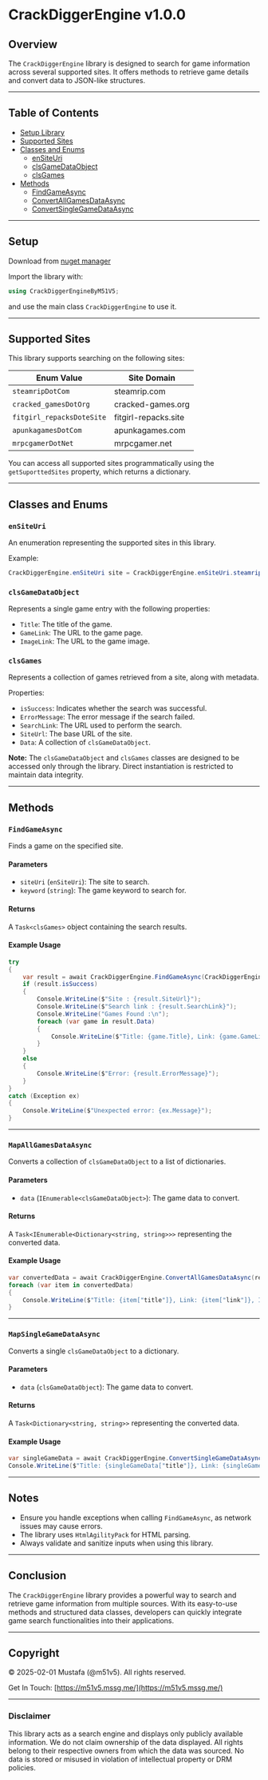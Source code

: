 # CrackDiggerEngine v1.0.0

## Overview
The `CrackDiggerEngine` library is designed to search for game information across several supported sites. It offers methods to retrieve game details and convert data to JSON-like structures.

---

## Table of Contents
- [Setup Library](#setup)
- [Supported Sites](#supported-sites)
- [Classes and Enums](#classes-and-enums)
  - [enSiteUri](#ensiteuri)
  - [clsGameDataObject](#clsgamedataobject)
  - [clsGames](#clsgames)
- [Methods](#methods)
  - [FindGameAsync](#findgameasync)
  - [ConvertAllGamesDataAsync](#convertallgamesdataasync)
  - [ConvertSingleGameDataAsync](#convertsinglegamedataasync)

---

## Setup

Download from [nuget manager](https://www.nuget.org/packages/CrackDiggerEngineByM51V5/)

Import the library with:
```csharp
using CrackDiggerEngineByM51V5;
```
and use the main class `CrackDiggerEngine` to use it.

---

## Supported Sites
This library supports searching on the following sites:

| Enum Value | Site Domain |
|------------|-------------|
| `steamripDotCom` | steamrip.com |
| `cracked_gamesDotOrg` | cracked-games.org |
| `fitgirl_repacksDoteSite` | fitgirl-repacks.site |
| `apunkagamesDotCom` | apunkagames.com |
| `mrpcgamerDotNet` | mrpcgamer.net |

You can access all supported sites programmatically using the `getSuporttedSites` property, which returns a dictionary.

---

## Classes and Enums

### `enSiteUri`
An enumeration representing the supported sites in this library.

Example:
```csharp
CrackDiggerEngine.enSiteUri site = CrackDiggerEngine.enSiteUri.steamripDotCom;
```

### `clsGameDataObject`
Represents a single game entry with the following properties:
- `Title`: The title of the game.
- `GameLink`: The URL to the game page.
- `ImageLink`: The URL to the game image.

### `clsGames`
Represents a collection of games retrieved from a site, along with metadata.

Properties:
- `isSuccess`: Indicates whether the search was successful.
- `ErrorMessage`: The error message if the search failed.
- `SearchLink`: The URL used to perform the search.
- `SiteUrl`: The base URL of the site.
- `Data`: A collection of `clsGameDataObject`.

**Note:** The `clsGameDataObject` and `clsGames` classes are designed to be accessed only through the library. Direct instantiation is restricted to maintain data integrity.

---

## Methods

### `FindGameAsync`
Finds a game on the specified site.

#### Parameters
- `siteUri` (`enSiteUri`): The site to search.
- `keyword` (`string`): The game keyword to search for.

#### Returns
A `Task<clsGames>` object containing the search results.

#### Example Usage
```csharp
try
{
    var result = await CrackDiggerEngine.FindGameAsync(CrackDiggerEngine.enSiteUri.steamripDotCom, "Game Name");
    if (result.isSuccess)
    {
        Console.WriteLine($"Site : {result.SiteUrl}");
        Console.WriteLine($"Search link : {result.SearchLink}");
        Console.WriteLine("Games Found :\n");
        foreach (var game in result.Data)
        {
            Console.WriteLine($"Title: {game.Title}, Link: {game.GameLink}, Image Link: {game.ImageLink}");
        }
    }
    else
    {
        Console.WriteLine($"Error: {result.ErrorMessage}");
    }
}
catch (Exception ex)
{
    Console.WriteLine($"Unexpected error: {ex.Message}");
}
```

---

### `MapAllGamesDataAsync`
Converts a collection of `clsGameDataObject` to a list of dictionaries.

#### Parameters
- `data` (`IEnumerable<clsGameDataObject>`): The game data to convert.

#### Returns
A `Task<IEnumerable<Dictionary<string, string>>>` representing the converted data.

#### Example Usage
```csharp
var convertedData = await CrackDiggerEngine.ConvertAllGamesDataAsync(result.Data);
foreach (var item in convertedData)
{
    Console.WriteLine($"Title: {item["title"]}, Link: {item["link"]}, Image: {item["image"]}");
}
```

---

### `MapSingleGameDataAsync`
Converts a single `clsGameDataObject` to a dictionary.

#### Parameters
- `data` (`clsGameDataObject`): The game data to convert.

#### Returns
A `Task<Dictionary<string, string>>` representing the converted data.

#### Example Usage
```csharp
var singleGameData = await CrackDiggerEngine.ConvertSingleGameDataAsync(game);
Console.WriteLine($"Title: {singleGameData["title"]}, Link: {singleGameData["link"]}, Image: {singleGameData["image"]}");
```

---

## Notes
- Ensure you handle exceptions when calling `FindGameAsync`, as network issues may cause errors.
- The library uses `HtmlAgilityPack` for HTML parsing.
- Always validate and sanitize inputs when using this library.

---

## Conclusion
The `CrackDiggerEngine` library provides a powerful way to search and retrieve game information from multiple sources. With its easy-to-use methods and structured data classes, developers can quickly integrate game search functionalities into their applications.

---

## Copyright
© 2025-02-01 Mustafa (@m51v5). All rights reserved.

Get In Touch: [https://m51v5.mssg.me/](https://m51v5.mssg.me/)

---

### Disclaimer
This library acts as a search engine and displays only publicly available information. We do not claim ownership of the data displayed. All rights belong to their respective owners from which the data was sourced. No data is stored or misused in violation of intellectual property or DRM policies.
